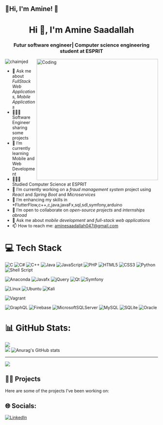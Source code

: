 ## 💫Hi, I'm Amine! 👋

<h1 align="center">Hi 👋, I'm Amine Saadallah</h1>
<h3 align="center">Futur software engineer| Computer science engineering student at ESPRIT</h3>
<img align="right" alt="Coding" width="400" src="https://cdna.artstation.com/p/assets/images/images/042/631/286/original/bryan-rodriguez-belchibia-1-rightspeed.gif?1635037562">
<p align="left"> <img src="https://komarev.com/ghpvc/?username=chaimjed&label=Profile%20views&color=0e75b6&style=flat" alt="chaimjed" /> </p>
</p>


- 💬 Ask me about *FullStack Web Applications, Mobile Applications*
- 👩🏻‍💻 Software Engineer sharing some projects
- 🌱 I’m currently learning Mobile and Web Development
- 👩🏻‍🎓 Studied Computer Science at ESPRIT
- 🔭 I’m currently working on a *fraud management system* project using *React* and *Spring Boot* and *Microservices*
- 🌱 I’m enhancing my skills in *FlutterFlow,c++,c,java,javaFx,sql,sdl,symfony,arduino
- 👯 I’m open to collaborate on *open-source projects* and *internships abroad*
- 💬 Ask me about *mobile development* and *full-stack web applications*
- 📫 How to reach me: [aminesaadallah047@gmail.com](mailto:aminesaadallah047@gmail.com)

# 💻 Tech Stack
![C](https://img.shields.io/badge/c-%2300599C.svg?style=for-the-badge&logo=c&logoColor=white)
![C#](https://img.shields.io/badge/c%23-%23239120.svg?style=for-the-badge&logo=csharp&logoColor=white)
![C++](https://img.shields.io/badge/c++-%2300599C.svg?style=for-the-badge&logo=c%2B%2B&logoColor=white)
![Java](https://img.shields.io/badge/java-%23ED8B00.svg?style=for-the-badge&logo=openjdk&logoColor=white)
![JavaScript](https://img.shields.io/badge/javascript-%23323330.svg?style=for-the-badge&logo=javascript&logoColor=%23F7DF1E)
![PHP](https://img.shields.io/badge/php-%23777BB4.svg?style=for-the-badge&logo=php&logoColor=white)
![HTML5](https://img.shields.io/badge/html5-%23E34F26.svg?style=for-the-badge&logo=html5&logoColor=white)
![CSS3](https://img.shields.io/badge/css3-%231572B6.svg?style=for-the-badge&logo=css3&logoColor=white)
![Python](https://img.shields.io/badge/python-3670A0?style=for-the-badge&logo=python&logoColor=ffdd54)
![Shell Script](https://img.shields.io/badge/shell_script-%23121011.svg?style=for-the-badge&logo=gnu-bash&logoColor=white)




![Anaconda](https://img.shields.io/badge/Anaconda-%2344A833.svg?style=for-the-badge&logo=anaconda&logoColor=white)
![Javafx](https://img.shields.io/badge/javafx-%23FF0000.svg?style=for-the-badge&logo=javafx&logoColor=white)
![jQuery](https://img.shields.io/badge/jquery-%230769AD.svg?style=for-the-badge&logo=jquery&logoColor=white)
![Qt](https://img.shields.io/badge/Qt-%23217346.svg?style=for-the-badge&logo=Qt&logoColor=white)
![Symfony](https://img.shields.io/badge/symfony-%23000000.svg?style=for-the-badge&logo=symfony&logoColor=white)


![Linux](https://img.shields.io/badge/Linux-FCC624?style=for-the-badge&logo=linux&logoColor=black)
![Ubuntu](https://img.shields.io/badge/Ubuntu-E95420?style=for-the-badge&logo=ubuntu&logoColor=white)
![Kali](https://img.shields.io/badge/Kali-268BEE?style=for-the-badge&logo=kalilinux&logoColor=white)


![Vagrant](https://img.shields.io/badge/vagrant-%231563FF.svg?style=for-the-badge&logo=vagrant&logoColor=white)



![GraphQL](https://img.shields.io/badge/-GraphQL-E10098?style=for-the-badge&logo=graphql&logoColor=white)
![Firebase](https://img.shields.io/badge/firebase-a08021?style=for-the-badge&logo=firebase&logoColor=ffcd34)
![MicrosoftSQLServer](https://img.shields.io/badge/Microsoft%20SQL%20Server-CC2927?style=for-the-badge&logo=microsoft%20sql%20server&logoColor=white)
![MySQL](https://img.shields.io/badge/mysql-4479A1.svg?style=for-the-badge&logo=mysql&logoColor=white)
![SQLite](https://img.shields.io/badge/sqlite-%2307405e.svg?style=for-the-badge&logo=sqlite&logoColor=white)
![Oracle](https://img.shields.io/badge/Oracle-F80000?style=for-the-badge&logo=oracle&logoColor=white)


# 📊 GitHub Stats:
![](https://github-readme-streak-stats.herokuapp.com/?user=aminesaadallah&theme=dark&hide_border=false)<br/>
![](https://github-readme-stats.vercel.app/api/top-langs/?username=aminesaadallah&theme=dark&hide_border=false&include_all_commits=true&count_private=true&layout=compact)
![Anurag's GitHub stats](https://github-readme-stats.vercel.app/api?username=aminesaadallah&show_icons=true&theme=radical)

---
[![](https://visitcount.itsvg.in/api?id=aminesaadallah&label=Profile%20Views&color=3&pretty=true)](https://visitcount.itsvg.in)
## 👨‍💻 Projects

Here are some of the projects I’ve been working on:



## 🌐 Socials:
[![LinkedIn](https://img.shields.io/badge/LinkedIn-%230077B5.svg?logo=linkedin&logoColor=white)]([https://www.linkedin.com/in/mohamed-amine-saadallah-1620a1278/](https://www.linkedin.com/in/mohamed-amine-saadallah-1620a1278/)) 

<!-- Proudly created with GPRM ( https://gprm.itsvg.in ) -->
